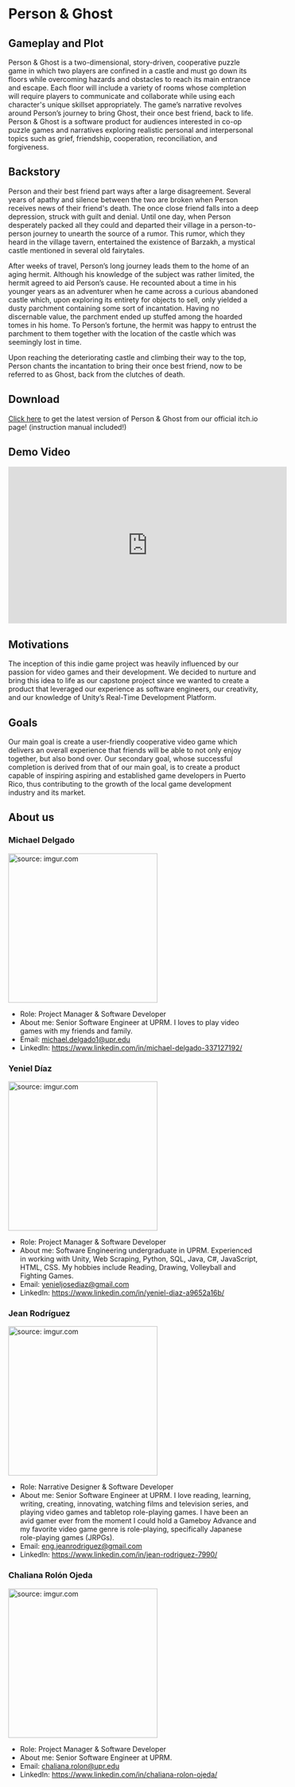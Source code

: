 # Person & Ghost
## Gameplay and Plot
Person & Ghost is a two-dimensional, story-driven, cooperative puzzle game in which two players are confined in a castle and must go down its floors while overcoming hazards and obstacles to reach its main entrance and escape. Each floor will include a variety of rooms whose completion will require players to communicate and collaborate while using each character's unique skillset appropriately. The game’s narrative revolves around Person’s journey to bring Ghost, their once best friend, back to life. Person & Ghost is a software product for audiences interested in co-op puzzle games and narratives exploring realistic personal and interpersonal topics such as grief, friendship, cooperation, reconciliation, and forgiveness. 

## Backstory
Person and their best friend part ways after a large disagreement. Several years of apathy and silence between the two are broken when Person receives news of their friend's death. The once close friend falls into a deep depression, struck with guilt and denial. Until one day, when Person desperately packed all they could and departed their village in a person-to-person journey to unearth the source of a rumor. This rumor, which they heard in the village tavern, entertained the existence of Barzakh, a mystical castle mentioned in several old fairytales. 

After weeks of travel, Person’s long journey leads them to the home of an aging hermit. Although his knowledge of the subject was rather limited, the hermit agreed to aid Person’s cause. He recounted about a time in his younger years as an adventurer when he came across a curious abandoned castle which, upon exploring its entirety for objects to sell, only yielded a dusty parchment containing some sort of incantation. Having no discernable value, the parchment ended up stuffed among the hoarded tomes in his home. To Person’s fortune, the hermit was happy to entrust the parchment to them together with the location of the castle which was seemingly lost in time. 

Upon reaching the deteriorating castle and climbing their way to the top, Person chants the incantation to bring their once best friend, now to be referred to as Ghost, back from the clutches of death. 

## Download
[Click here](https://yenieldiaz.itch.io/personandghost) to get the latest version of Person & Ghost from our official itch.io page! (instruction manual included!)

## Demo Video
<p align="center">
<iframe width="560" height="315" src="https://www.youtube.com/embed/GkNQ8C0b3Sc" title="YouTube video player" frameborder="0" allow="accelerometer; autoplay; clipboard-write; encrypted-media; gyroscope; picture-in-picture" allowfullscreen></iframe> 
</p>

## Motivations
The inception of this indie game project was heavily influenced by our passion for video games and their development. We decided to nurture and bring this idea to life as our capstone project since we wanted to create a product that leveraged our experience as software engineers, our creativity, and our knowledge of Unity’s Real-Time Development Platform. 

## Goals
Our main goal is create a user-friendly cooperative video game which delivers an overall experience that friends will be able to not only enjoy together, but also bond over. Our secondary goal, whose successful completion is derived from that of our main goal, is to create a product capable of inspiring aspiring and established game developers in Puerto Rico, thus contributing to the growth of the local game development industry and its market.


## About us

### Michael Delgado 
<a href="https://imgur.com/lXBhej1"><img src="https://imgur.com/lXBhej1.png" title="source: imgur.com" width="300" height="300" /></a>
- Role: Project Manager & Software Developer 
- About me: Senior Software Engineer at UPRM. I loves to play video games with my friends and family.
- Email: michael.delgado1@upr.edu 
- LinkedIn: https://www.linkedin.com/in/michael-delgado-337127192/  


### Yeniel Díaz
<a href="https://imgur.com/WGGqiQx"><img src="https://imgur.com/WGGqiQx.png" title="source: imgur.com" width="300" height="300" /></a>
- Role: Project Manager & Software Developer 
- About me: Software Engineering undergraduate in UPRM. Experienced in working with Unity, Web Scraping, Python, SQL, Java, C#, JavaScript, HTML, CSS. My hobbies include Reading, Drawing, Volleyball and Fighting Games.
- Email: yenieljosediaz@gmail.com 
- LinkedIn: https://www.linkedin.com/in/yeniel-diaz-a9652a16b/ 


### Jean Rodríguez 
<a href="https://imgur.com/LbXrYoF"><img src="https://imgur.com/LbXrYoF.png" title="source: imgur.com" width="300" height="300" /></a>
- Role: Narrative Designer & Software Developer 
- About me: Senior Software Engineer at UPRM. I love reading, learning, writing, creating, innovating, watching films and television series, and playing video games and tabletop role-playing games. I have been an avid gamer ever from the moment I could hold a Gameboy Advance and my favorite video game genre is role-playing, specifically Japanese role-playing games (JRPGs). 
- Email: eng.jeanrodriguez@gmail.com 
- LinkedIn: https://www.linkedin.com/in/jean-rodriguez-7990/  


### Chaliana Rolón Ojeda 
<a href="https://imgur.com/ffYfdmY"><img src="https://imgur.com/ffYfdmY.png" title="source: imgur.com" width="300" height="300" /></a>
- Role: Project Manager & Software Developer 
- About me: Senior Software Engineer at UPRM. 
- Email: chaliana.rolon@upr.edu 
- LinkedIn: https://www.linkedin.com/in/chaliana-rolon-ojeda/ 

